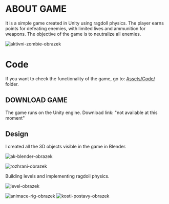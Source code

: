 # ABOUT GAME
It is a simple game created in Unity using ragdoll physics. The player earns points for defeating enemies, with limited lives and ammunition for weapons. The objective of the game is to neutralize all enemies.

![aktivni-zombie-obrazek](https://github.com/dorianviktora/Unity-3D-FPS-game/assets/159776059/a95109f3-877e-45d2-95c4-20a92aa41e01)

# Code

If you want to check the functionality of the game, go to: [Assets/Code/](./Assets/Code/) folder.

## DOWNLOAD GAME
The game runs on the Unity engine. Download link: "not available at this moment"

## Design

I created all the 3D objects visible in the game in Blender.

![ak-blender-obrazek](https://github.com/dorianviktora/Unity-3D-FPS-game/assets/159776059/86eb4ddc-3a16-45a9-be41-3419fcfa5ab1)

![rozhrani-obrazek](https://github.com/dorianviktora/Unity-3D-FPS-game/assets/159776059/a5ff0993-50e6-4d6b-bc8d-0a78eb916715)

Building levels and implementing ragdoll physics.

![level-obrazek](https://github.com/dorianviktora/Unity-3D-FPS-game/assets/159776059/4f240c07-1495-4db7-93b7-356fcd867591)

![animace-rig-obrazek](https://github.com/dorianviktora/Unity-3D-FPS-game/assets/159776059/23c42727-9a6e-4ffc-8070-90e3b591fcdc)
![kosti-postavy-obrazek](https://github.com/dorianviktora/Unity-3D-FPS-game/assets/159776059/0200cff9-d2cc-4cb7-8996-a7475efc7c8a)
